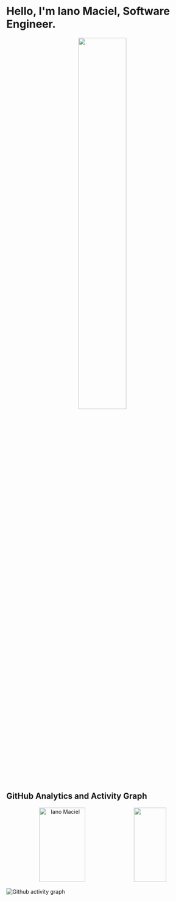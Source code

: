 # Hello, I'm Iano Maciel, Software Engineer.

<div align="center">
 <img width="50%" height="50%" src="https://user-images.githubusercontent.com/71051791/230789758-3ef069e3-edcd-4562-bd58-7f445095d69b.gif"/> 
</div>

## GitHub Analytics and Activity Graph
<div align="center">  
  <img width="49%" height="195px" src="https://github-readme-stats.vercel.app/api?username=IanoMaciel&show_icons=true&count_private=true&hide_border=true&title_color=00bfbf&icon_color=00bfbf&text_color=c9d1d9&bg_color=0d1117" alt="Iano Maciel" /> 
 
  <img width="41%" height="195px" src="https://github-readme-stats.vercel.app/api/top-langs/?username=IanoMaciel&layout=compact&hide_border=true&title_color=00bfbf&text_color=00bfbf&bg_color=0d1117" />
</div>

![Github activity graph](https://github-readme-activity-graph.cyclic.app/graph?username=IanoMaciel&theme=gotham)

